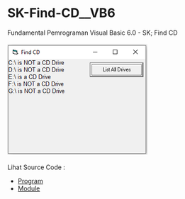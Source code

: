 # SK-Find-CD__VB6
Fundamental Pemrograman Visual Basic 6.0 - SK; Find CD<br><br>
<img src="https://github.com/RizkyKhapidsyah/SK-Find-CD__VB6/blob/main/result/001.PNG"><br><br>
Lihat Source Code : <br>
- <a href="https://github.com/RizkyKhapidsyah/SK-Find-CD__VB6/blob/main/Form1.frm">Program</a><br>
- <a href="https://github.com/RizkyKhapidsyah/SK-Find-CD__VB6/blob/main/Module1.bas">Module</a>
